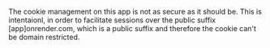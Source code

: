 The cookie management on this app is not as secure as it should be. This is intentaionl, in order to facilitate sessions over the public suffix [app]onrender.com, which is a public suffix and therefore the cookie can't be domain restricted.